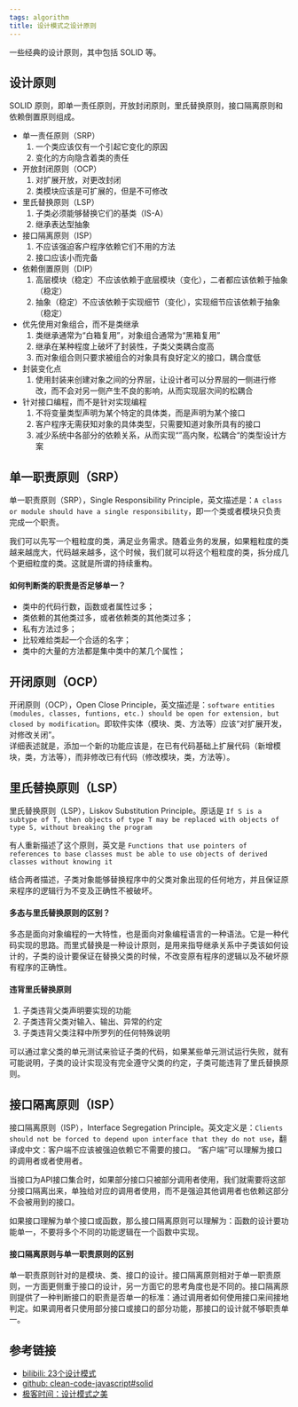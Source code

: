 ```yaml
---
tags: algorithm
title: 设计模式之设计原则
---
```

一些经典的设计原则，其中包括 SOLID 等。

## 设计原则
SOLID 原则，即单一责任原则，开放封闭原则，里氏替换原则，接口隔离原则和依赖倒置原则组成。
- 单一责任原则（SRP）
    1. 一个类应该仅有一个引起它变化的原因
    2. 变化的方向隐含着类的责任
- 开放封闭原则（OCP）
    1. 对扩展开放，对更改封闭
    2. 类模块应该是可扩展的，但是不可修改
- 里氏替换原则（LSP）
    1. 子类必须能够替换它们的基类（IS-A）
    2. 继承表达型抽象
- 接口隔离原则（ISP）
    1. 不应该强迫客户程序依赖它们不用的方法
    2. 接口应该小而完备
- 依赖倒置原则（DIP）
    1. 高层模块（稳定）不应该依赖于底层模块（变化），二者都应该依赖于抽象（稳定）
    2. 抽象（稳定）不应该依赖于实现细节（变化），实现细节应该依赖于抽象（稳定）
- 优先使用对象组合，而不是类继承
    1. 类继承通常为“白箱复用”，对象组合通常为“黑箱复用”
    2. 继承在某种程度上破坏了封装性，子类父类耦合度高
    3. 而对象组合则只要求被组合的对象具有良好定义的接口，耦合度低
- 封装变化点
    1. 使用封装来创建对象之间的分界层，让设计者可以分界层的一侧进行修改，而不会对另一侧产生不良的影响，从而实现层次间的松耦合
- 针对接口编程，而不是针对实现编程
    1. 不将变量类型声明为某个特定的具体类，而是声明为某个接口
    2. 客户程序无需获知对象的具体类型，只需要知道对象所具有的接口
    3. 减少系统中各部分的依赖关系，从而实现“”高内聚，松耦合“的类型设计方案

## 单一职责原则（SRP）
单一职责原则（SRP），Single Responsibility Principle，英文描述是：`A class or module should have a single responsibility`，即一个类或者模块只负责完成一个职责。  

我们可以先写一个粗粒度的类，满足业务需求。随着业务的发展，如果粗粒度的类越来越庞大，代码越来越多，这个时候，我们就可以将这个粗粒度的类，拆分成几个更细粒度的类。这就是所谓的持续重构。  

#### 如何判断类的职责是否足够单一？
- 类中的代码行数，函数或者属性过多；
- 类依赖的其他类过多，或者依赖类的其他类过多；
- 私有方法过多；
- 比较难给类起一个合适的名字；
- 类中的大量的方法都是集中类中的某几个属性； 

## 开闭原则（OCP）
开闭原则（OCP），Open Close Principle，英文描述是：`software entities (modules, classes, funtions, etc.) should be open for extension, but closed by modification`。即软件实体（模块、类、方法等）应该“对扩展开发，对修改关闭”。  
详细表述就是，添加一个新的功能应该是，在已有代码基础上扩展代码（新增模块，类，方法等），而非修改已有代码（修改模块，类，方法等）。  

## 里氏替换原则（LSP）
里氏替换原则（LSP），Liskov Substitution Principle。原话是 
`If S is a subtype of T, then objects of type T may be replaced with objects of type S, without breaking the program`

有人重新描述了这个原则，英文是 `Functions that use pointers of references to base classes must be able to use objects of derived classes without knowing it`

结合两者描述，子类对象能够替换程序中的父类对象出现的任何地方，并且保证原来程序的逻辑行为不变及正确性不被破坏。

#### 多态与里氏替换原则的区别？
多态是面向对象编程的一大特性，也是面向对象编程语言的一种语法。它是一种代码实现的思路。而里式替换是一种设计原则，是用来指导继承关系中子类该如何设计的，子类的设计要保证在替换父类的时候，不改变原有程序的逻辑以及不破坏原有程序的正确性。

#### 违背里氏替换原则
1. 子类违背父类声明要实现的功能
2. 子类违背父类对输入、输出、异常的约定
3. 子类违背父类注释中所罗列的任何特殊说明

可以通过拿父类的单元测试来验证子类的代码，如果某些单元测试运行失败，就有可能说明，子类的设计实现没有完全遵守父类的约定，子类可能违背了里氏替换原则。

## 接口隔离原则（ISP）
接口隔离原则（ISP），Interface Segregation Principle。英文定义是：`Clients should not be forced to depend upon interface that they do not use`，翻译成中文：客户端不应该被强迫依赖它不需要的接口。
“客户端”可以理解为接口的调用者或者使用者。

当接口为API接口集合时，如果部分接口只被部分调用者使用，我们就需要将这部分接口隔离出来，单独给对应的调用者使用，而不是强迫其他调用者也依赖这部分不会被用到的接口。 

如果接口理解为单个接口或函数，那么接口隔离原则可以理解为：函数的设计要功能单一，不要将多个不同的功能逻辑在一个函数中实现。  

####  接口隔离原则与单一职责原则的区别
单一职责原则针对的是模块、类、接口的设计。接口隔离原则相对于单一职责原则，一方面更侧重于接口的设计，另一方面它的思考角度也是不同的。接口隔离原则提供了一种判断接口的职责是否单一的标准：通过调用者如何使用接口来间接地判定。如果调用者只使用部分接口或接口的部分功能，那接口的设计就不够职责单一。

## 参考链接
- [bilibili: 23个设计模式](https://www.bilibili.com/video/BV1kW411P7KS)
- [github: clean-code-javascript#solid](https://github.com/ryanmcdermott/clean-code-javascript#solid)
- [极客时间：设计模式之美](https://time.geekbang.org/column/intro/100039001)